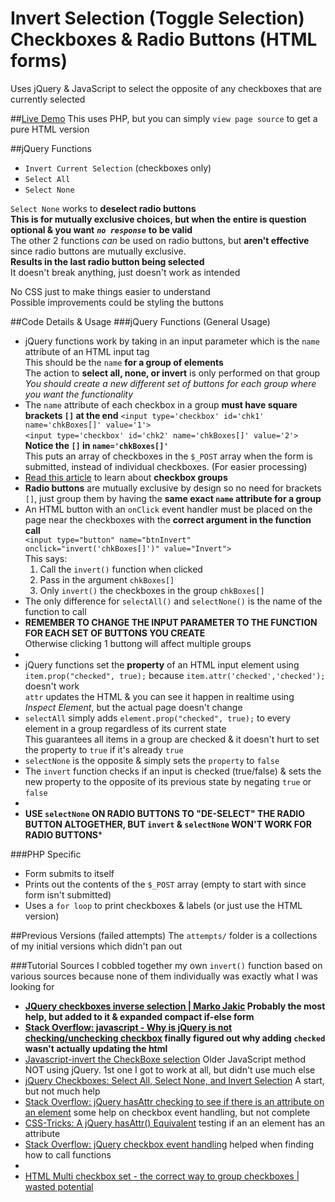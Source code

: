 # Invert Selection (Toggle Selection) Checkboxes & Radio Buttons (HTML forms)

Uses jQuery & JavaScript to select the opposite of any checkboxes that are currently selected

##[Live Demo](https://npatullo.w3.uvm.edu/toggle/)
This uses PHP, but you can simply `view page source` to get a pure HTML version

##jQuery Functions
- `Invert Current Selection` (checkboxes only)
- `Select All`
- `Select None`

`Select None` works to **deselect radio buttons**  
**This is for mutually exclusive choices, but when the entire is question optional & you want** ***`no response`*** **to be valid**  
The other 2 functions *can* be used on radio buttons, but **aren't effective** since radio buttons are mutually exclusive.  
**Results in the last radio button being selected**  
It doesn't break anything, just doesn't work as intended

No CSS just to make things easier to understand  
Possible improvements could be styling the buttons

##Code Details & Usage
###jQuery Functions (General Usage)
- jQuery functions work by taking in an input parameter which is the `name` attribute of an HTML input tag  
This should be the `name` **for a group of elements**  
The action to **select all, none, or invert** is only performed on that group
*You should create a new different set of buttons for each group where you want the functionality*
- The `name` attribute of each checkbox in a group **must have square brackets `[]` at the end**
`<input type='checkbox' id='chk1' name='chkBoxes[]' value='1'>`  
`<input type='checkbox' id='chk2' name='chkBoxes[]' value='2'>`  
**Notice the `[]` in `name='chkBoxes[]'`**  
This puts an array of checkboxes in the `$_POST` array when the form is submitted, instead of individual checkboxes. (For easier processing)
- [Read this article](http://www.wastedpotential.com/html-multi-checkbox-set-the-correct-way-to-group-checkboxes/) to learn about **checkbox groups**
- **Radio buttons** are mutually exclusive by design so no need for brackets `[]`, just group them by having the **same exact `name` attribute for a group**
- An HTML button with an `onClick` event handler must be placed on the page near the checkboxes with the **correct argument in the function call**  
`<input type="button" name="btnInvert" onclick="invert('chkBoxes[]')" value="Invert">`  
This says:
    1. Call the `invert()` function when clicked
    2. Pass in the argument `chkBoxes[]`
    3. Only `invert()` the checkboxes in the group `chkBoxes[]`
- The only difference for `selectAll()` and `selectNone()` is the name of the function to call
- **REMEMBER TO CHANGE THE INPUT PARAMETER TO THE FUNCTION FOR EACH SET OF BUTTONS YOU CREATE**  
Otherwise clicking 1 buttong will affect multiple groups
- &nbsp;
- jQuery functions set the **property** of an HTML input element using `item.prop("checked", true);` because `item.attr('checked','checked');` doesn't work  
`attr` updates the HTML & you can see it happen in realtime using *Inspect Element*, but the actual page doesn't change
- `selectAll` simply adds `element.prop("checked", true);` to every element in a group regardless of its current state  
This guarantees all items in a group are checked & it doesn't hurt to set the property to `true` if it's already `true`
- `selectNone` is the opposite & simply sets the `property` to `false`
- The `invert` function checks if an input is checked (true/false) & sets the new property to the opposite of its previous state by negating `true` or `false`
- &nbsp;
- **USE `selectNone` ON RADIO BUTTONS TO "DE-SELECT" THE RADIO BUTTON ALTOGETHER, BUT `invert` & `selectNone` WON'T WORK FOR RADIO BUTTONS***

###PHP Specific
- Form submits to itself
- Prints out the contents of the `$_POST` array (empty to start with since form isn't submitted)
- Uses a `for loop` to print checkboxes & labels (or just use the HTML version)

##Previous Versions (failed attempts)
The `attempts/` folder is a collections of my initial versions which didn't pan out

###Tutorial Sources
I cobbled together my own `invert()` function based on various sources because none of them individually was exactly what I was looking for
- **[JQuery checkboxes inverse selection | Marko Jakic](http://markojakic.net/jquery-checkboxes-inverse-selection) Probably the most help, but added to it & expanded compact if-else form**
- **[Stack Overflow: javascript - Why is jQuery is not checking/unchecking checkbox](http://stackoverflow.com/a/18439482) finally figured out why adding `checked` wasn't actually updating the html**
- [Javascript-invert the CheckBoxe selection](http://www.itechies.net/tutorials/jscript/jsexample.php-pid-check-invert.htm) Older JavaScript method NOT using jQuery. 1st one I got to work at all, but didn't use much else
- [jQuery Checkboxes: Select All, Select None, and Invert Selection](https://www.abeautifulsite.net/jquery-checkboxes-select-all-select-none-and-invert-selection) A start, but not much help
- [Stack Overflow: jQuery hasAttr checking to see if there is an attribute on an element](http://stackoverflow.com/a/1318088) some help on checkbox event handling, but not complete
- [CSS-Tricks: A jQuery hasAttr() Equivalent](https://css-tricks.com/snippets/jquery/make-an-jquery-hasattr/) testing if an an element has an attribute
- [Stack Overflow: jQuery checkbox event handling](http://stackoverflow.com/a/29367737) helped when finding how to call functions
-  &nbsp;
- [HTML Multi checkbox set - the correct way to group checkboxes | wasted potential](http://www.wastedpotential.com/html-multi-checkbox-set-the-correct-way-to-group-checkboxes/)
